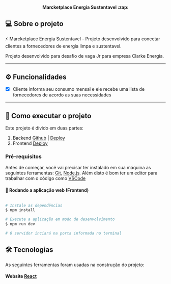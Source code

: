 <h4 align="center"> 
	Marcketplace Energia Sustentavel :zap:
</h4>

## 💻 Sobre o projeto

:zap: Marcketplace Energia Sustentavel - Projeto desenvolvido para conectar clientes a fornecedores de energia limpa e sustentavel.


Projeto desenvolvido para desafio de vaga Jr para empresa Clarke Energia.

---

## ⚙️ Funcionalidades

- [x] Cliente informa seu consumo mensal e ele recebe uma lista de fornecedores de acordo as suas necessidades

---

## 🚀 Como executar o projeto

Este projeto é divido em duas partes:
1. Backend [Github](https://github.com/anapaulasouzasantos/desafioclarke-back) | [Deploy](https://desafioclarke-back.onrender.com)
2. Frontend [Deploy](https://desafioclarke-front.vercel.app/)

### Pré-requisitos

Antes de começar, você vai precisar ter instalado em sua máquina as seguintes ferramentas:
[Git](https://git-scm.com), [Node.js](https://nodejs.org/en/). 
Além disto é bom ter um editor para trabalhar com o código como [VSCode](https://code.visualstudio.com/)

#### 🧭 Rodando a aplicação web (Frontend)

```bash

# Instale as dependências
$ npm install

# Execute a aplicação em modo de desenvolvimento
$ npm run dev

# O servidor inciará na porta informada no terminal

```

## 🛠 Tecnologias

As seguintes ferramentas foram usadas na construção do projeto:

#### **Website**  [React](https://reactjs.org/) 
